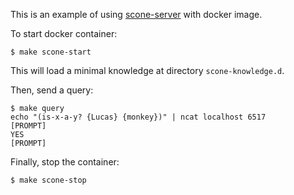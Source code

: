 This is an example of using [scone-server](https://github.com/UCLM-ARCO/scone-server) with docker image.

To start docker container:

    $ make scone-start


This will load a minimal knowledge at directory `scone-knowledge.d`.

Then, send a query:

    $ make query
    echo "(is-x-a-y? {Lucas} {monkey})" | ncat localhost 6517
    [PROMPT]
    YES
    [PROMPT]


Finally, stop the container:

    $ make scone-stop

